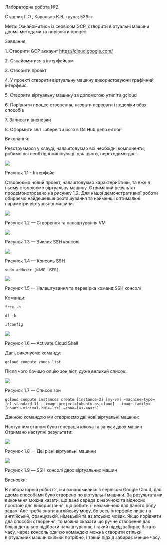 ﻿Лабораторна робота №2

Стадник Г.О., Ковальов К.В. група; 536ст

Мета: Ознайомитись із сервісом GCP, створити віртуальні машини двома методами та порівняти процес.

Завдання:

1\. Створити GCP аккаунт https://cloud.google.com/

2\. Ознайомитися з інтерфейсом

3\. Створити проект 

4\. У проекті створити віртуальну машину використовуючи графічний інтерфейс

5\. Створити віртуальну машину за допомогою утиліти gcloud

6\. Порівняти процес створення, назвати переваги і недоліки обох способів

7\. Записати висновки

8\. Оформити звіт і зберегти його в Git Hub репозиторії

Виконання:

Реєструємося у клауді, налаштовуємо всі необхідні компоненти, робимо всі необхідні маніпуляції для цього, переходимо далі.

![](Aspose.Words.7116f279-dec3-43ef-a563-26d3d9c2a8a0.001.png)

Рисунок 1.1 - Інтерфейс

Створюємо новий проект, налаштовуємо характеристики, та вже в ньому створюємо віртуальну машину. Отриманий результат продемонстровано на рисунку 1.2. Для нашої демонстративної роботи обираємо найдешевше розташування та найменші оптимальні параметри віртуальної машини.

![](Aspose.Words.7116f279-dec3-43ef-a563-26d3d9c2a8a0.002.png)

Рисунок 1.2 — Створення та налаштування VM

![](Aspose.Words.7116f279-dec3-43ef-a563-26d3d9c2a8a0.003.png)

Рисунок 1.3 — Виклик SSH консолі


![](Aspose.Words.7116f279-dec3-43ef-a563-26d3d9c2a8a0.004.png)

Рисунок 1.4 — Консоль SSH

```
sudo adduser [NAME USER]
```

![](Aspose.Words.7116f279-dec3-43ef-a563-26d3d9c2a8a0.005.png)

Рисунок 1.5 — Налаштування та перевірка команд SSH консолі

Команди:

```
free -h
```

```
df -h
```

```
ifconfig
```

![](Aspose.Words.7116f279-dec3-43ef-a563-26d3d9c2a8a0.006.png)

Рисунок 1.6 — Activate Cloud Shell 


Далі, виконуємо команду:

```
gcloud compute zones list
```

Після чого бачимо опцію зон ліст, дуже великий список:

![](Aspose.Words.7116f279-dec3-43ef-a563-26d3d9c2a8a0.007.png)

Рисунок 1.7 — Список зон

```
gcloud compute instances create [instance-2] [my-vm] —machine-type=[n1-standard-1] --image-project=[ubuntu-os-cloud] --image-family=[ubuntu-minimal-2204-lts] —zone=[us-east5]
```

Данною командою ми створюємо дві нові віртуальні машини:

Наступним етапом було генерація ключа та запуск двох машин. Отримано наступні результати:

![](Aspose.Words.7116f279-dec3-43ef-a563-26d3d9c2a8a0.008.png)

Рисунок 1.8 — Дві різні віртуальні машини

![](Aspose.Words.7116f279-dec3-43ef-a563-26d3d9c2a8a0.009.png)

Рисунок 1.9 — SSH консолі двох віртуальних машин

Висновки: 

В лабораторній роботі 2, ми ознайомились з  сервісом Google Cloud, далі двома способами було створено по віртуальні машини. За результатами виконання можна казати, що дана середа є наочною та відносно простою для використання, що робить її незамінною для даного роду задач. Але треба знати англійську мову, бо весь інтерфейс лише на англійській, французькій, німецькій та азіатських мовах. Якщо порівняти два способи створення, то можна сказати що ручне створення дає більш детально підібрати налаштування, і такий підхід забирає багато часу, через консоль однією командою можна створити стільки віртуальних машин скільки потрібно, і такий підхід забирає менше часу.


